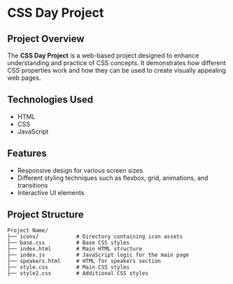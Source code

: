 # CSS Day Project

## Project Overview
The **CSS Day Project** is a web-based project designed to enhance understanding and practice of CSS concepts. It demonstrates how different CSS properties work and how they can be used to create visually appealing web pages.

## Technologies Used
- HTML
- CSS
- JavaScript

## Features
- Responsive design for various screen sizes
- Different styling techniques such as flexbox, grid, animations, and transitions
- Interactive UI elements

## Project Structure
```
Project Name/
├── icons/            # Directory containing icon assets
├── base.css          # Base CSS styles
├── index.html        # Main HTML structure
├── index.js          # JavaScript logic for the main page
├── speakers.html     # HTML for speakers section
├── style.css         # Main CSS styles
├── style2.css        # Additional CSS styles
```
